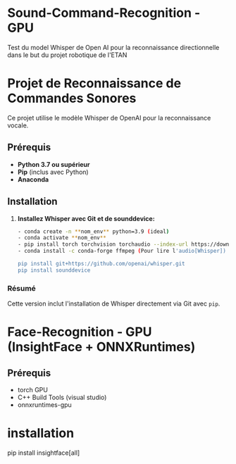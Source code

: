 # Sound-Command-Recognition - GPU
Test du model Whisper de Open AI pour la reconnaissance directionnelle dans le but du projet robotique de l'ETAN

# Projet de Reconnaissance de Commandes Sonores

Ce projet utilise le modèle Whisper de OpenAI pour la reconnaissance vocale.

## Prérequis

- **Python 3.7 ou supérieur**
- **Pip** (inclus avec Python)
- **Anaconda**

## Installation

1. **Installez Whisper avec Git  et de sounddevice:**  
   ```bash
   - conda create -n **nom_env** python=3.9 (ideal)
   - conda activate **nom_env**
   - pip install torch torchvision torchaudio --index-url https://download.pytorch.org/whl/cu118 (Verifiez la version CUDA compatible avec votre materielle)
   - conda install -c conda-forge ffmpeg (Pour lire l'audio[Whisper])

   pip install git+https://github.com/openai/whisper.git
   pip install sounddevice

### Résumé

Cette version inclut l'installation de Whisper directement via Git avec `pip`.

# Face-Recognition - GPU (InsightFace + ONNXRuntimes)
## Prérequis
   - torch GPU
   - C++ Build Tools (visual studio)
   - onnxruntimes-gpu

# installation
   pip install insightface[all]
